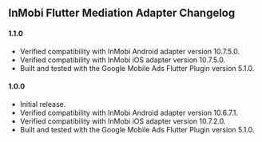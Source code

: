 ## InMobi Flutter Mediation Adapter Changelog

#### 1.1.0
* Verified compatibility with InMobi Android adapter version 10.7.5.0.
* Verified compatibility with InMobi iOS adapter version 10.7.5.0.
* Built and tested with the Google Mobile Ads Flutter Plugin version 5.1.0.

#### 1.0.0
* Initial release.
* Verified compatibility with InMobi Android adapter version 10.6.7.1.
* Verified compatibility with InMobi iOS adapter version 10.7.2.0.
* Built and tested with the Google Mobile Ads Flutter Plugin version 5.1.0.
